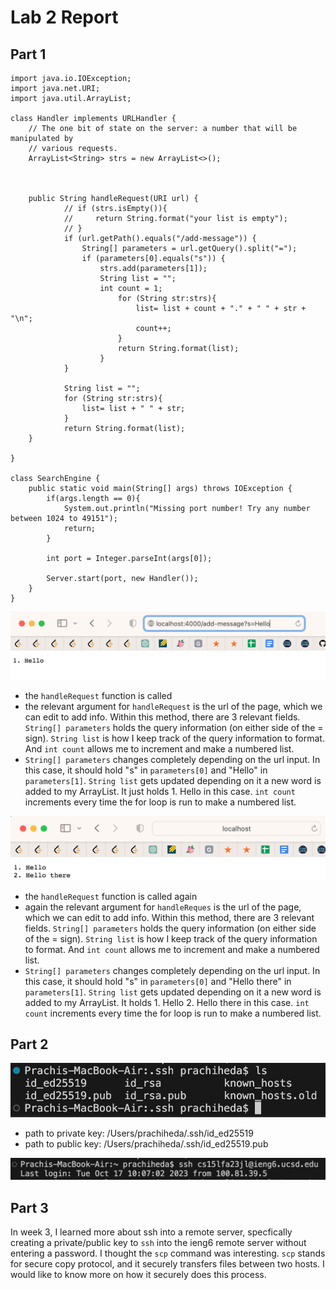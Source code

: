# Lab 2 Report

## Part 1
```
import java.io.IOException;
import java.net.URI;
import java.util.ArrayList;

class Handler implements URLHandler {
    // The one bit of state on the server: a number that will be manipulated by
    // various requests.
    ArrayList<String> strs = new ArrayList<>();
   
    

    public String handleRequest(URI url) {
            // if (strs.isEmpty()){
            //     return String.format("your list is empty");
            // }
            if (url.getPath().equals("/add-message")) {
                String[] parameters = url.getQuery().split("=");
                if (parameters[0].equals("s")) {
                    strs.add(parameters[1]);
                    String list = "";
                    int count = 1; 
                        for (String str:strs){
                            list= list + count + "." + " " + str + "\n"; 
                            count++; 
                        }
                        return String.format(list);
                    }
            }
            
            String list = "";
            for (String str:strs){
                list= list + " " + str; 
            }
            return String.format(list);
    }
    
}

class SearchEngine {
    public static void main(String[] args) throws IOException {
        if(args.length == 0){
            System.out.println("Missing port number! Try any number between 1024 to 49151");
            return;
        }

        int port = Integer.parseInt(args[0]);

        Server.start(port, new Handler());
    }
}

```

![Image](lab2ss1.png)
- the `handleRequest` function is called
- the relevant argument for `handleRequest` is the url of the page, which we can edit to add info. Within this method, there are 3 relevant fields. `String[] parameters` holds the query information (on either side of the = sign). `String list` is how I keep track of the query information to format. And `int count` allows me to increment and make a numbered list.
- `String[] parameters` changes completely depending on the url input. In this case, it should hold "s" in `parameters[0]` and "Hello" in `parameters[1]`. `String list` gets updated depending on it a new word is added to my ArrayList. It just holds 1. Hello in this case. `int count` increments every time the for loop is run to make a numbered list.

![Image](lab2ss2.png)
- the `handleRequest` function is called again 
- again the relevant argument for `handleReques` is the url of the page, which we can edit to add info. Within this method, there are 3 relevant fields. `String[] parameters` holds the query information (on either side of the = sign). `String list` is how I keep track of the query information to format. And `int count` allows me to increment and make a numbered list.
- `String[] parameters` changes completely depending on the url input. In this case, it should hold "s" in `parameters[0]` and "Hello there" in `parameters[1]`. `String list` gets updated depending on it a new word is added to my ArrayList. It holds 1. Hello 2. Hello there in this case. `int count` increments every time the for loop is run to make a numbered list.

## Part 2

![Image](lab2ss3.png)
- path to private key: /Users/prachiheda/.ssh/id_ed25519
- path to public key: /Users/prachiheda/.ssh/id_ed25519.pub

![Image](lab2ss4.png)

## Part 3

In week 3, I learned more about ssh into a remote server, specfically creating a private/public key to `ssh` into the ieng6 remote server without entering a password. I thought the `scp` command was interesting. `scp` stands for secure copy protocol, and it securely transfers files between two hosts. I would like to know more on how it securely does this process. 





